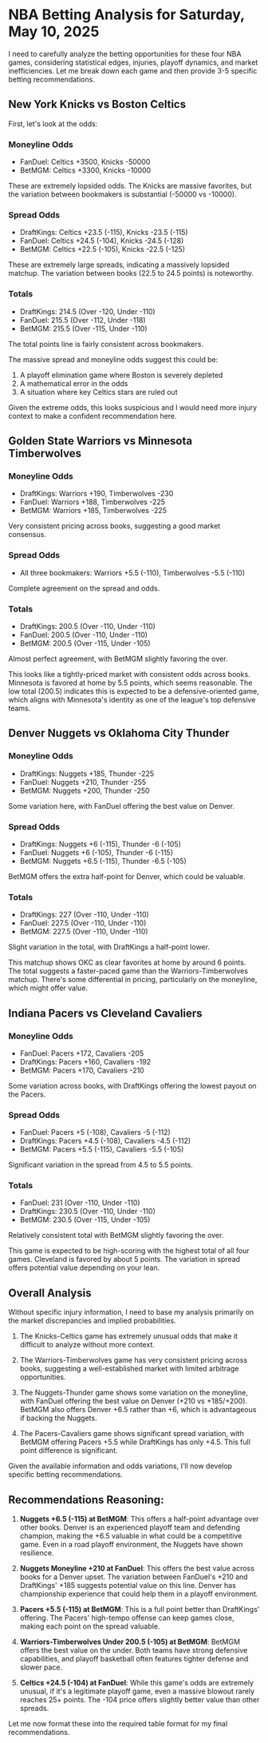 # NBA Betting Analysis for Saturday, May 10, 2025

I need to carefully analyze the betting opportunities for these four NBA games, considering statistical edges, injuries, playoff dynamics, and market inefficiencies. Let me break down each game and then provide 3-5 specific betting recommendations.

## New York Knicks vs Boston Celtics

First, let's look at the odds:

### Moneyline Odds
- FanDuel: Celtics +3500, Knicks -50000
- BetMGM: Celtics +3300, Knicks -10000

These are extremely lopsided odds. The Knicks are massive favorites, but the variation between bookmakers is substantial (-50000 vs -10000).

### Spread Odds
- DraftKings: Celtics +23.5 (-115), Knicks -23.5 (-115)
- FanDuel: Celtics +24.5 (-104), Knicks -24.5 (-128)
- BetMGM: Celtics +22.5 (-105), Knicks -22.5 (-125)

These are extremely large spreads, indicating a massively lopsided matchup. The variation between books (22.5 to 24.5 points) is noteworthy.

### Totals
- DraftKings: 214.5 (Over -120, Under -110)
- FanDuel: 215.5 (Over -112, Under -118)
- BetMGM: 215.5 (Over -115, Under -110)

The total points line is fairly consistent across bookmakers.

The massive spread and moneyline odds suggest this could be:
1. A playoff elimination game where Boston is severely depleted
2. A mathematical error in the odds
3. A situation where key Celtics stars are ruled out

Given the extreme odds, this looks suspicious and I would need more injury context to make a confident recommendation here.

## Golden State Warriors vs Minnesota Timberwolves

### Moneyline Odds
- DraftKings: Warriors +190, Timberwolves -230
- FanDuel: Warriors +188, Timberwolves -225
- BetMGM: Warriors +185, Timberwolves -225

Very consistent pricing across books, suggesting a good market consensus.

### Spread Odds
- All three bookmakers: Warriors +5.5 (-110), Timberwolves -5.5 (-110)

Complete agreement on the spread and odds.

### Totals
- DraftKings: 200.5 (Over -110, Under -110)
- FanDuel: 200.5 (Over -110, Under -110)
- BetMGM: 200.5 (Over -115, Under -105)

Almost perfect agreement, with BetMGM slightly favoring the over.

This looks like a tightly-priced market with consistent odds across books. Minnesota is favored at home by 5.5 points, which seems reasonable. The low total (200.5) indicates this is expected to be a defensive-oriented game, which aligns with Minnesota's identity as one of the league's top defensive teams.

## Denver Nuggets vs Oklahoma City Thunder

### Moneyline Odds
- DraftKings: Nuggets +185, Thunder -225
- FanDuel: Nuggets +210, Thunder -255
- BetMGM: Nuggets +200, Thunder -250

Some variation here, with FanDuel offering the best value on Denver.

### Spread Odds
- DraftKings: Nuggets +6 (-115), Thunder -6 (-105)
- FanDuel: Nuggets +6 (-105), Thunder -6 (-115)
- BetMGM: Nuggets +6.5 (-115), Thunder -6.5 (-105)

BetMGM offers the extra half-point for Denver, which could be valuable.

### Totals
- DraftKings: 227 (Over -110, Under -110)
- FanDuel: 227.5 (Over -110, Under -110)
- BetMGM: 227.5 (Over -110, Under -110)

Slight variation in the total, with DraftKings a half-point lower.

This matchup shows OKC as clear favorites at home by around 6 points. The total suggests a faster-paced game than the Warriors-Timberwolves matchup. There's some differential in pricing, particularly on the moneyline, which might offer value.

## Indiana Pacers vs Cleveland Cavaliers

### Moneyline Odds
- FanDuel: Pacers +172, Cavaliers -205
- DraftKings: Pacers +160, Cavaliers -192
- BetMGM: Pacers +170, Cavaliers -210

Some variation across books, with DraftKings offering the lowest payout on the Pacers.

### Spread Odds
- FanDuel: Pacers +5 (-108), Cavaliers -5 (-112)
- DraftKings: Pacers +4.5 (-108), Cavaliers -4.5 (-112)
- BetMGM: Pacers +5.5 (-115), Cavaliers -5.5 (-105)

Significant variation in the spread from 4.5 to 5.5 points.

### Totals
- FanDuel: 231 (Over -110, Under -110)
- DraftKings: 230.5 (Over -110, Under -110)
- BetMGM: 230.5 (Over -115, Under -105)

Relatively consistent total with BetMGM slightly favoring the over.

This game is expected to be high-scoring with the highest total of all four games. Cleveland is favored by about 5 points. The variation in spread offers potential value depending on your lean.

## Overall Analysis

Without specific injury information, I need to base my analysis primarily on the market discrepancies and implied probabilities.

1. The Knicks-Celtics game has extremely unusual odds that make it difficult to analyze without more context.

2. The Warriors-Timberwolves game has very consistent pricing across books, suggesting a well-established market with limited arbitrage opportunities.

3. The Nuggets-Thunder game shows some variation on the moneyline, with FanDuel offering the best value on Denver (+210 vs +185/+200). BetMGM also offers Denver +6.5 rather than +6, which is advantageous if backing the Nuggets.

4. The Pacers-Cavaliers game shows significant spread variation, with BetMGM offering Pacers +5.5 while DraftKings has only +4.5. This full point difference is significant.

Given the available information and odds variations, I'll now develop specific betting recommendations.

## Recommendations Reasoning:

1. **Nuggets +6.5 (-115) at BetMGM**:
   This offers a half-point advantage over other books. Denver is an experienced playoff team and defending champion, making the +6.5 valuable in what could be a competitive game. Even in a road playoff environment, the Nuggets have shown resilience.

2. **Nuggets Moneyline +210 at FanDuel**:
   This offers the best value across books for a Denver upset. The variation between FanDuel's +210 and DraftKings' +185 suggests potential value on this line. Denver has championship experience that could help them in a playoff environment.

3. **Pacers +5.5 (-115) at BetMGM**:
   This is a full point better than DraftKings' offering. The Pacers' high-tempo offense can keep games close, making each point on the spread valuable.

4. **Warriors-Timberwolves Under 200.5 (-105) at BetMGM**:
   BetMGM offers the best value on the under. Both teams have strong defensive capabilities, and playoff basketball often features tighter defense and slower pace.

5. **Celtics +24.5 (-104) at FanDuel**:
   While this game's odds are extremely unusual, if it's a legitimate playoff game, even a massive blowout rarely reaches 25+ points. The -104 price offers slightly better value than other spreads.

Let me now format these into the required table format for my final recommendations.
